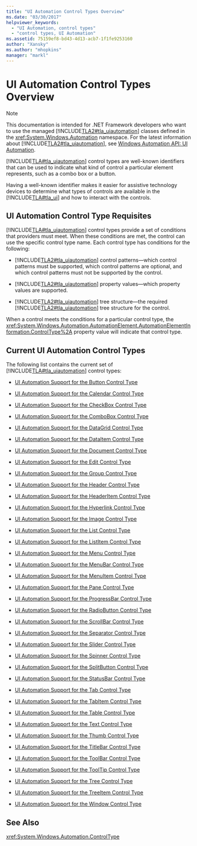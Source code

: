 ```yaml
---
title: "UI Automation Control Types Overview"
ms.date: "03/30/2017"
helpviewer_keywords: 
  - "UI Automation, control types"
  - "control types, UI Automation"
ms.assetid: 75159ef8-bd43-4d13-acb7-1f1fe9253160
author: "Xansky"
ms.author: "mhopkins"
manager: "markl"
---
```

# UI Automation Control Types Overview
> [!NOTE]
>  This documentation is intended for .NET Framework developers who want to use the managed [!INCLUDE[TLA2#tla_uiautomation](../../../includes/tla2sharptla-uiautomation-md.md)] classes defined in the <xref:System.Windows.Automation> namespace. For the latest information about [!INCLUDE[TLA2#tla_uiautomation](../../../includes/tla2sharptla-uiautomation-md.md)], see [Windows Automation API: UI Automation](http://go.microsoft.com/fwlink/?LinkID=156746).  
  
 [!INCLUDE[TLA#tla_uiautomation](../../../includes/tlasharptla-uiautomation-md.md)] control types are well-known identifiers that can be used to indicate what kind of control a particular element represents, such as a combo box or a button.  
  
 Having a well-known identifier makes it easier for assistive technology devices to determine what types of controls are available in the [!INCLUDE[TLA#tla_ui](../../../includes/tlasharptla-ui-md.md)] and how to interact with the controls.  
  
<a name="UI_Automation_Control_Type_Requisites"></a>   
## UI Automation Control Type Requisites  
 [!INCLUDE[TLA#tla_uiautomation](../../../includes/tlasharptla-uiautomation-md.md)] control types provide a set of conditions that providers must meet. When these conditions are met, the control can use the specific control type name. Each control type has conditions for the following:  
  
- [!INCLUDE[TLA2#tla_uiautomation](../../../includes/tla2sharptla-uiautomation-md.md)] control patterns—which control patterns must be supported, which control patterns are optional, and which control patterns must not be supported by the control.  
  
- [!INCLUDE[TLA2#tla_uiautomation](../../../includes/tla2sharptla-uiautomation-md.md)] property values—which property values are supported.  
  
- [!INCLUDE[TLA2#tla_uiautomation](../../../includes/tla2sharptla-uiautomation-md.md)] tree structure—the required [!INCLUDE[TLA2#tla_uiautomation](../../../includes/tla2sharptla-uiautomation-md.md)] tree structure for the control.  
  
 When a control meets the conditions for a particular control type, the <xref:System.Windows.Automation.AutomationElement.AutomationElementInformation.ControlType%2A> property value will indicate that control type.  
  
<a name="Current_UI_Automation_Control_Types"></a>   
## Current UI Automation Control Types  
 The following list contains the current set of [!INCLUDE[TLA#tla_uiautomation](../../../includes/tlasharptla-uiautomation-md.md)] control types:  
  
- [UI Automation Support for the Button Control Type](../../../docs/framework/ui-automation/ui-automation-support-for-the-button-control-type.md)  
  
- [UI Automation Support for the Calendar Control Type](../../../docs/framework/ui-automation/ui-automation-support-for-the-calendar-control-type.md)  
  
- [UI Automation Support for the CheckBox Control Type](../../../docs/framework/ui-automation/ui-automation-support-for-the-checkbox-control-type.md)  
  
- [UI Automation Support for the ComboBox Control Type](../../../docs/framework/ui-automation/ui-automation-support-for-the-combobox-control-type.md)  
  
- [UI Automation Support for the DataGrid Control Type](../../../docs/framework/ui-automation/ui-automation-support-for-the-datagrid-control-type.md)  
  
- [UI Automation Support for the DataItem Control Type](../../../docs/framework/ui-automation/ui-automation-support-for-the-dataitem-control-type.md)  
  
- [UI Automation Support for the Document Control Type](../../../docs/framework/ui-automation/ui-automation-support-for-the-document-control-type.md)  
  
- [UI Automation Support for the Edit Control Type](../../../docs/framework/ui-automation/ui-automation-support-for-the-edit-control-type.md)  
  
- [UI Automation Support for the Group Control Type](../../../docs/framework/ui-automation/ui-automation-support-for-the-group-control-type.md)  
  
- [UI Automation Support for the Header Control Type](../../../docs/framework/ui-automation/ui-automation-support-for-the-header-control-type.md)  
  
- [UI Automation Support for the HeaderItem Control Type](../../../docs/framework/ui-automation/ui-automation-support-for-the-headeritem-control-type.md)  
  
- [UI Automation Support for the Hyperlink Control Type](../../../docs/framework/ui-automation/ui-automation-support-for-the-hyperlink-control-type.md)  
  
- [UI Automation Support for the Image Control Type](../../../docs/framework/ui-automation/ui-automation-support-for-the-image-control-type.md)  
  
- [UI Automation Support for the List Control Type](../../../docs/framework/ui-automation/ui-automation-support-for-the-list-control-type.md)  
  
- [UI Automation Support for the ListItem Control Type](../../../docs/framework/ui-automation/ui-automation-support-for-the-listitem-control-type.md)  
  
- [UI Automation Support for the Menu Control Type](../../../docs/framework/ui-automation/ui-automation-support-for-the-menu-control-type.md)  
  
- [UI Automation Support for the MenuBar Control Type](../../../docs/framework/ui-automation/ui-automation-support-for-the-menubar-control-type.md)  
  
- [UI Automation Support for the MenuItem Control Type](../../../docs/framework/ui-automation/ui-automation-support-for-the-menuitem-control-type.md)  
  
- [UI Automation Support for the Pane Control Type](../../../docs/framework/ui-automation/ui-automation-support-for-the-pane-control-type.md)  
  
- [UI Automation Support for the ProgressBar Control Type](../../../docs/framework/ui-automation/ui-automation-support-for-the-progressbar-control-type.md)  
  
- [UI Automation Support for the RadioButton Control Type](../../../docs/framework/ui-automation/ui-automation-support-for-the-radiobutton-control-type.md)  
  
- [UI Automation Support for the ScrollBar Control Type](../../../docs/framework/ui-automation/ui-automation-support-for-the-scrollbar-control-type.md)  
  
- [UI Automation Support for the Separator Control Type](../../../docs/framework/ui-automation/ui-automation-support-for-the-separator-control-type.md)  
  
- [UI Automation Support for the Slider Control Type](../../../docs/framework/ui-automation/ui-automation-support-for-the-slider-control-type.md)  
  
- [UI Automation Support for the Spinner Control Type](../../../docs/framework/ui-automation/ui-automation-support-for-the-spinner-control-type.md)  
  
- [UI Automation Support for the SplitButton Control Type](../../../docs/framework/ui-automation/ui-automation-support-for-the-splitbutton-control-type.md)  
  
- [UI Automation Support for the StatusBar Control Type](../../../docs/framework/ui-automation/ui-automation-support-for-the-statusbar-control-type.md)  
  
- [UI Automation Support for the Tab Control Type](../../../docs/framework/ui-automation/ui-automation-support-for-the-tab-control-type.md)  
  
- [UI Automation Support for the TabItem Control Type](../../../docs/framework/ui-automation/ui-automation-support-for-the-tabitem-control-type.md)  
  
- [UI Automation Support for the Table Control Type](../../../docs/framework/ui-automation/ui-automation-support-for-the-table-control-type.md)  
  
- [UI Automation Support for the Text Control Type](../../../docs/framework/ui-automation/ui-automation-support-for-the-text-control-type.md)  
  
- [UI Automation Support for the Thumb Control Type](../../../docs/framework/ui-automation/ui-automation-support-for-the-thumb-control-type.md)  
  
- [UI Automation Support for the TitleBar Control Type](../../../docs/framework/ui-automation/ui-automation-support-for-the-titlebar-control-type.md)  
  
- [UI Automation Support for the ToolBar Control Type](../../../docs/framework/ui-automation/ui-automation-support-for-the-toolbar-control-type.md)  
  
- [UI Automation Support for the ToolTip Control Type](../../../docs/framework/ui-automation/ui-automation-support-for-the-tooltip-control-type.md)  
  
- [UI Automation Support for the Tree Control Type](../../../docs/framework/ui-automation/ui-automation-support-for-the-tree-control-type.md)  
  
- [UI Automation Support for the TreeItem Control Type](../../../docs/framework/ui-automation/ui-automation-support-for-the-treeitem-control-type.md)  
  
- [UI Automation Support for the Window Control Type](../../../docs/framework/ui-automation/ui-automation-support-for-the-window-control-type.md)  
  
## See Also  
 <xref:System.Windows.Automation.ControlType>
